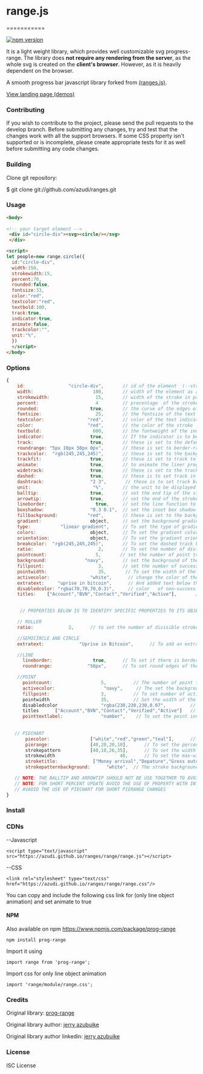 # range.js
===========

[![npm version](https://d25lcipzij17d.cloudfront.net/badge.svg?id=js&r=r&type=6e&v=1.3.3&x2=0)]()


It is a light weight library, which provides well customizable svg progress-range. The library does **not require any rendering from the server**, as the whole svg is created on the **client's browser**. However, as it is heavily dependent on the browser.

A smooth progress bar javascript library forked from [(ranges.js)](https://github.com/azudi/ranges/tree/main/range).

[View landing page (demos)](https://azudi.github.io/ranges/)


### Contributing ###

If you wish to contribute to the project, please send the pull requests to the develop branch. Before submitting any changes, try and test that the changes work with all the support browsers. If some CSS property isn't supported or is incomplete, please create appropriate tests for it as well before submitting any code changes.


### Building ###

Clone git repository:

   $ git clone git://github.com/azudi/ranges.git

### Usage

```html
<body>
  
<!-- your target element -->
 <div id="circle-div"><svg><circle/></svg>
 </div>

<script>
let people=new range.circle({
  id:"circle-div",
  width:150,
  strokewidth:15,
  percent:70,
  rounded:false,
  fontsize:33,
  color:"red",
  textcolor:"red",
  textbold:100,
  track:true,
  indicator:true,
  animate:false,
  trackcolor:"",
  unit:"%",
  })
  </script>
</body>
```

### Options
```js
{
    id:                "circle-div",       // id of the element  (--string)
    width:                      180,       // width of the element as a progress bar in px  (--number)
    strokewidth:                 15,       // width of the stroke in px   (--number)
    percent:                     4         // precentage  of the stroke  (--number)
    rounded:                   true,       // the curve of the edges of the stroke(true/false)
    fontsize:                    25,       // the fontsize of the text indicator  (--number)
    textcolor:                "red",       // color of the text indicator  (-- string)
    color:                    "red",       // the color of the stroke  ( --string)
    textbold:                   600,       // the fontweight of the indicator text  (--number)
    indicator:                 true,       // If the indicator is to be visible (true/false)
    track:                     true,       // these is set to the default background track
    roundrange: "5px 10px 50px 0px",       // these is set to border-radius of the liner progress bar  (--string)
    trackcolor:  "rgb(245,245,245)",       // these is set to the background color of the track  (--string)
    trackfit:                  true,       // these is set to track to be fit to the progress bar  (true/false)
    animate:                   true,       // to animate the liner progress bar (can only functio if the ranges.css is loaded)   (true/false)
    widetrack:                 true,       // these is set to the track to be wider than the progress bar  (true/false)
    dashed:                    true,       // these is to set track in dashed track  (true/false)
    dashtrack:                 "2 3",       // these is to set track breaking intervals in dashed track. It can recieve more than two parameter  (true/false)
    unit:                       "%",       // the unit to be displayed in the indicator  (string)
    balltip:                   true,       // set the end tip of the stroke to be round  (true/false)
    arrowtip:                  true,       // set the end of the stroke to be an arrow  (true/false)
    lineborder:                  true,     // set the line function to have a visible border   (true/false)
    boxshadow:                 "0.3 0.1",  // set the inset box shadow of the track--  first value is for the inner-shadow and second is for the outer shadow   (-string)
    fillbackground:           "red",       // these is set to the background color of the progress bar (if fillbackground is set, dashed is set to false) (--string)
    gradient:                  object,     // set the background gradient of the stroke   
    type:           "linear gradient",     // To set the type of gradient --property of gradient-- (--string)
    colors:                    object,     // To set the gradient color --property of gradient-- (["red 0%","orange 30%","teal 100%"])
    orientation:               object,     // To set the gradient orientation --property of gradient-- (x:orientation along the x-axis, y:orientation along the y-axis, fill:capacity occupied by the gradient)  
    breakcolor:  "rgb(245,245,245)",       // To set the dashed track breaks color -- (these color should be the same with the background color || if background is  transparent set to the background of the parent element)   (--string) 
    ratio:                        2,       // To set the number of divided tracks (only available in roller function)   (--number)
    pointcount:                  5,       // set the number of point to be displayed-- only in point function  (--number)
    background:              "navy",       // set the background of the success box -- only in point function  (--string)
    fillpoint:                    3,       // set the number of success box to be checked --only in point function (--number)
    pointwidth:                   35,       // To set the width of the point-box --only in point function (--number)
    activecolor:               "white",      // change the color of the success point-box --only in point function (--string)
    extratext:     "uprise in bitcoin",      // And added text below the range indicator (It can contain html characters and if use in a full range will not be centralize)--only in circle and semicircle function (--string)
    disabledcolor: "rgba(70,70,70,0.3)",     // color   of non-success box to be checked --only in point function (--string)
    titles:    ["Account","BVN","Contact","Verified","Active"],       // the titles to be displayed on each point-box (the pointcount and the titles must be the same to avoid errors) --only in point function (--object)
       

     // PROPERTIES BELOW IS TO IDENTIFY SPECIFIC PROPERTIES TO ITS OBJECT

    // ROLLER
    ratio:             2,      // to set the number of divisible stroke in a roller (--number)

    //SEMICIRCLE AND CIRCLE
    extratext:             "Uprise in Bitcoin",      // To add an extra text for description (--string)

    //LINE
      lineborder:               true,      // To set if there is border (--true/false)
      roundrange:             "50px",      // To set round edges of the linear progress bar (--string)

    //POINT
      pointcount:                  5,          // The number of point that should be displayed  (--number)
      activecolor:                  "navy",     // The set the background of the active point  (--number)
      fillpoint:                   3,          // To set number of active point (--string)
      pointwidth                   35,         // Set the width of the points (--number)
      disabledcolor                "rgba(230,230,230,0.07",         // Set the color and background of non-active point (--strings)
      titles      ["Account","BVN","Contact","Verified","Active"]   // The title given to each point and is displayed ontop of the point 
      pointtextlabel:              "number",    // To set the point inner-text (options are number/check)  (--string)        
   
   
   // PIECHART
       piecolor:               ["white","red","green","teal"],      // To set the colors of the pie strokes (--object)
       pierange:               [40,20,20,10],      // To set the percentage of the pie strokes (--object)
       strokepattern           [40,18,26,35],      // To set the width of the pie strokes  (if not set the the stroke width is set to the stroke width) (--object)
       strokewidth                        40,      // To set the max-width of the pie strokes (--object)
       stroketitle:             ["Money arrival","Depature","Gross outcome display","Intrest"],  // The stroke title (not more than 13 characters)  (--number)
       strokepatternbackground:      "white",  // The stroke background color if the stroke pattern is set (--string)

   // NOTE: THE BALLTIP AND ARROWTIP SHOULD NOT BE USE TOGETHER TO AVOID MERGING ERRORS
   // NOTE: FOR SHORT PERCENT UPDATE AVOID THE USE OF PROPERTY WITH INTENSE GRAPHIC EXAMPLE(box-shadow;arrowtip,balltip,lineargradient)
   // AVAOID THE USE OF PIECHART FOR SHORT PIERANGE CHANGES
}
```


### Install


 ### CDNs

--Javascript
```
<script type="text/javascript" src="https://azudi.github.io/ranges/range/range.js"></script>
```

--CSS
```
<link rel="stylesheet" type="text/css" href="https://azudi.github.io/ranges/range/range.css"/>
```
You can copy and include the following css link for (only line object  animation) and set animate to true


#### NPM

Also available on npm https://www.npmjs.com/package/prog-range

```
npm install prog-range
```

Import it using

```
import range from 'prog-range';
```

Import css for only line object animation

```
import 'range/module/range.css';
```


### Credits

Original library: [prog-range](https://github.com/azudi/ranges/tree/main/range)

Original library author: [jerry azubuike](https://twitter.com/@JerryAzubuike5)

Original library author linkedin: [jerry azubuike](https://www.linkedin.com/in/jerry-azubuike-801752222)


### License

ISC License
